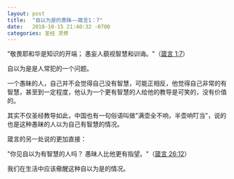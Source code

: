 ```yaml
---
layout: post
title:  "自以为是的愚昧——箴言1：7"
date:   2018-10-15 21:40:32 -0700
categories: 圣经 灵修
---
```


"敬畏耶和华是知识的开端； 愚妄人藐视智慧和训诲。"（‭‭[箴言‬ ‭1:7](http://bible.com/48/pro.1.7.cunpss-神)‬）

自以为是是人常犯的一个问题。

一个愚昧的人，自己并不会觉得自己没有智慧，可能正相反，他觉得自己非常的有智慧，甚至到一定程度，他认为一个更有智慧的人给他的教导是可笑的，没有价值的。

其实不仅圣经教导如此，中国也有一句俗语叫做"满壶全不响，半壶响叮当"，说的也是这种愚昧的人以为自己有智慧的情况。

箴言的另一处说的更加直接：

"你见自以为有智慧的人吗？ 愚昧人比他更有指望。"（[‭‭箴言‬ ‭26:12‬](http://bible.com/48/pro.26.12.cunpss-神)）

我们在生活中应该儆醒这种自以为是的情况。